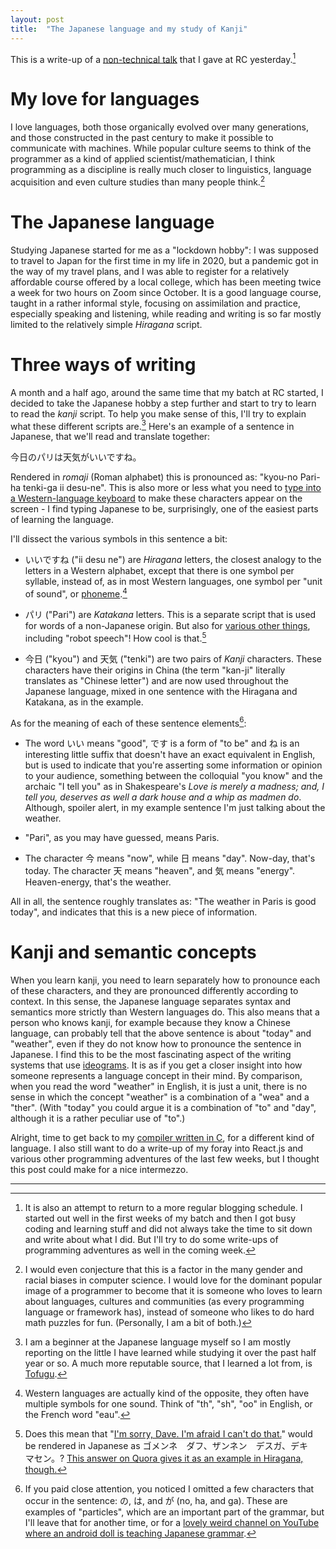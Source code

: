```yaml
---
layout: post
title:  "The Japanese language and my study of Kanji"
---
```


This is a write-up of a [non-technical talk](/kanjitalk.html) that I gave at RC yesterday.[^0]

# My love for languages

I love languages, both those organically evolved over many generations, and those constructed in the past century to make it possible to communicate with machines. While popular culture seems to think of the programmer as a kind of applied scientist/mathematician, I think programming as a discipline is really much closer to linguistics, language acquisition and even culture studies than many people think.[^1]

# The Japanese language

Studying Japanese started for me as a "lockdown hobby": I was supposed to travel to Japan for the first time in my life in 2020, but a pandemic got in the way of my travel plans, and I was able to register for a relatively affordable course offered by a local college, which has been meeting twice a week for two hours on Zoom since October. It is a good language course, taught in a rather informal style, focusing on assimilation and practice, especially speaking and listening, while reading and writing is so far mostly limited to the relatively simple _Hiragana_ script.

# Three ways of writing 

A month and a half ago, around the same time that my batch at RC started, I decided to take the Japanese hobby a step further and start to try to learn to read the _kanji_ script. To help you make sense of this, I'll try to explain what these different scripts are.[^2] Here's an example of a sentence in Japanese, that we'll read and translate together:

今日のパリは天気がいいですね。

Rendered in _romaji_ (Roman alphabet) this is pronounced as: "kyou-no Pari-ha tenki-ga ii desu-ne". This is also more or less what you need to [type into a Western-language keyboard](https://www.tofugu.com/japanese/how-to-type-in-japanese/) to make these characters appear on the screen - I find typing Japanese to be, surprisingly, one of the easiest parts of learning the language.

I'll dissect the various symbols in this sentence a bit:

* いいですね ("ii desu ne") are _Hiragana_ letters, the closest analogy to the letters in a Western alphabet, except that there is one symbol per syllable, instead of, as in most Western languages, one symbol per "unit of sound", or [phoneme](https://en.wikipedia.org/wiki/Phoneme).[^3] 

* パリ ("Pari") are _Katakana_ letters. This is a separate script that is used for words of a non-Japanese origin. But also for [various other things](https://www.tofugu.com/japanese/learn-katakana/), including "robot speech"! How cool is that.[^4]

* 今日 ("kyou") and 天気 ("tenki") are two pairs of _Kanji_ characters. These characters have their origins in China (the term "kan-ji" literally translates as "Chinese letter") and are now used throughout the Japanese language, mixed in one sentence with the Hiragana and Katakana, as in the example. 

As for the meaning of each of these sentence elements[^5]:

* The word いい means "good", です is a form of "to be" and ね is an interesting little suffix that doesn't have an exact equivalent in English, but is used to indicate that you're asserting some information or opinion to your audience, something between the colloquial "you know" and the archaic "I tell you" as in Shakespeare's _Love is merely a madness; and, I tell you, deserves as well a dark house and a whip as madmen do_. Although, spoiler alert, in my example sentence I'm just talking about the weather.

* "Pari", as you may have guessed, means Paris.

* The character 今 means "now", while 日 means "day". Now-day, that's today. The character 天 means "heaven", and 気 means "energy". Heaven-energy, that's the weather. 

All in all, the sentence roughly translates as: "The weather in Paris is good today", and indicates that this is a new piece of information.

# Kanji and semantic concepts

When you learn kanji, you need to learn separately how to pronounce each of these characters, and they are pronounced differently according to context. In this sense, the Japanese language separates syntax and semantics more strictly than Western languages do. This also means that a person who knows kanji, for example because they know a Chinese language, can probably tell that the above sentence is about "today" and "weather", even if they do not know how to pronounce the sentence in Japanese. I find this to be the most  fascinating aspect of the writing systems that use [ideograms](https://en.wikipedia.org/wiki/Ideogram). It is as if you get a closer insight into how someone represents a language concept in their mind. By comparison, when you read the word "weather" in English, it is just a unit, there is no sense in which the concept "weather" is a combination of a "wea" and a "ther". (With "today" you could argue it is a combination of "to" and "day", although it is a rather peculiar use of "to".)

Alright, time to get back to my [compiler written in C](https://www.craftinginterpreters.com/), for a different kind of language. I also still want to do a write-up of my foray into React.js and various other programming adventures of the last few weeks, but I thought this post could make for a nice intermezzo.






---

[^0]: It is also an attempt to return to a more regular blogging schedule. I started out well in the first weeks of my batch and then I got busy coding and learning stuff and did not always take the time to sit down and write about what I did. But I'll try to do some write-ups of programming adventures as well in the coming week.

[^1]: I would even conjecture that this is a factor in the many gender and racial biases in computer science. I would love for the dominant popular image of a programmer to become that it is someone who loves to learn about languages, cultures and communities (as every programming language or framework has), instead of someone who likes to do hard math puzzles for fun. (Personally, I am a bit of both.)

[^2]: I am a beginner at the Japanese language myself so I am mostly reporting on the little I have learned while studying it over the past half year or so. A much more reputable source, that I learned a lot from, is [Tofugu](https://www.tofugu.com).

[^3]: Western languages are actually kind of the opposite, they often have multiple symbols for one sound. Think of "th", "sh", "oo" in English, or the French word "eau".

[^4]: Does this mean that "[I'm sorry, Dave. I'm afraid I can't do that.](https://www.youtube.com/watch?v=ARJ8cAGm6JE)" would be rendered in Japanese as ゴメンネ　ダフ、ザンネン　デスガ、デキ　マセン。? [This answer on Quora gives it as an example in Hiragana, though.](https://www.quora.com/How-can-I-say-Sorry-but-I-cant-do-this-in-Japanese)

[^5]: If you paid close attention, you noticed I omitted a few characters that occur in the sentence: の, は, and が (no, ha, and ga). These are examples of  "particles", which are an important part of the grammar, but I'll leave that for another time, or for a [lovely weird channel on YouTube where an android doll is teaching Japanese grammar](https://www.youtube.com/playlist?list=PLg9uYxuZf8x_A-vcqqyOFZu06WlhnypWj).

